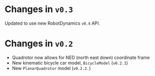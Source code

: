 # Changes in `v0.3`
Updated to use new RobotDynamics `v0.4` API.

# Changes in `v0.2`
* Quadrotor now allows for NED (north east down) coordinate frame
* New kinematic bicycle car model, `BicycleModel` (`v0.2.1`)
* New `PlanarQuadrotor` model (`v0.2.2.`)